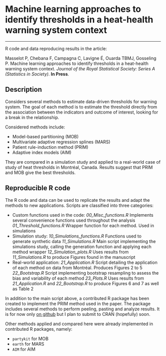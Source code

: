 # Machine learning approaches to identify thresholds in a heat-health warning system context
---

R code and data reproducing results in the article:

Masselot P, Chebana F, Campagna C, Lavigne É, Ouarda TBMJ, Gosseling P. Machine learning approaches to identify thresholds in a heat-health warning system context. *Journal of the Royal Statistical Society: Series A (Statistics in Society)*. **In Press**.

## Description

Considers several methods to estimate data-driven thresholds for warning system. The goal of each method is to estimate the threshold directly from the association between the indicators and outcome of interest, looking for a break in the relationship.

Considered methods include:

- Model-based partitioning (MOB)
- Multivariate adaptive regression splines (MARS)
- Patient rule-induction method (PRIM)
- Adaptive index models (AIM)

They are compared in a simulation study and applied to a real-world case of study of heat thresholds in Montréal, Canada. Results suggest that PRIM and MOB give the best thresholds.

## Reproducible R code

The R code and data can be used to replicate the results and adapt the methods to new applications. Scripts are classified into three categories:

- Custom functions used in the code:
  *00_Misc_functions.R* Implements several convenience functions used throughout the analysis
  *01_Threshold_functions.R* Wrapper function for each method. Used in simulations
- Simulation study:
  *10_Simulations_functions.R* Functions used to generate synthetic data
  *11_Simulations.R* Main script implementing the simulations study, calling the generation function and applying each method wrapper
  *12_Simulation_plots.R* Uses results from *11_Simulations.R* to produce Figures found in the manuscript
- Real-world application:
  *21_Application.R* Script detailing the application of each method on data from Montréal. Produces Figures 2 to 5
  *22_Bootstrap.R* Script implementing bootstrap resampling to assess the bias and variability of each method
  *23_Plots.R* Uses results from *21_Application.R* and *22_Bootstrap.R* to produce Figures 6 and 7 as well as Table 2

In addition to the main script above, a contributed R package has been created to implement the PRIM method used in the paper. The package includes several methods to perform peeling, pasting and analyze results. It is for now only [on github](https://github.com/PierreMasselot/primr) but I plan to submit to CRAN (hopefully) soon.

Other methods applied and compared here were already implemented in contributed R packages, namely:

- `partykit` for MOB
- `earth` for MARS
- `AIM` for AIM
